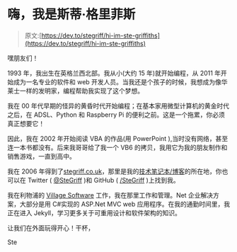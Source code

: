# 嗨，我是斯蒂·格里菲斯

> 原文:[https://dev.to/stegriff/hi-im-ste-griffiths](https://dev.to/stegriff/hi-im-ste-griffiths)

嘿朋友们！

1993 年，我出生在英格兰西北部。我从小(大约 15 年)就开始编程，从 2011 年开始成为一名专业的软件和 web 开发人员。当我还是个孩子的时候，我想成为像华莱士一样的发明家，编程帮助我实现了这个梦想。

我在 00 年代早期的怪异的黄昏时代开始编程；在基本家用微型计算机的黄金时代之后，在 ADSL、Python 和 Raspberry Pi 的便利之前。这是一个拖累，你必须真正想要它！

因此，我在 2002 年开始阅读 VBA 的作品(用 PowerPoint ),当时没有网络，甚至连一本书都没有。后来我哥哥给了我一个 VB6 的拷贝，我用它为我的朋友制作和销售游戏，一直到高中。

我在 2006 年得到了[stegriff.co.uk](http://stegriff.co.uk)，那里是我的[技术笔记本/博客](http://stegriff.co.uk/upblog)的所在地，你也可以在 Twitter ( [@SteGriff](https://twitter.com/SteGriff) )和 GitHub ( [/SteGriff](https://github.com/stegriff) )上找到我。

我在利物浦的 [Village Software](http://villagesoftware.co.uk) 工作，我在那里工作和管理。Net 企业解决方案，大部分是用 C#实现的 ASP.Net MVC web 应用程序。在我的通勤时间里，我正在进入 Jekyll，学习更多关于可重用设计和软件架构的知识。

让我们在外面玩得开心！干杯，

Ste